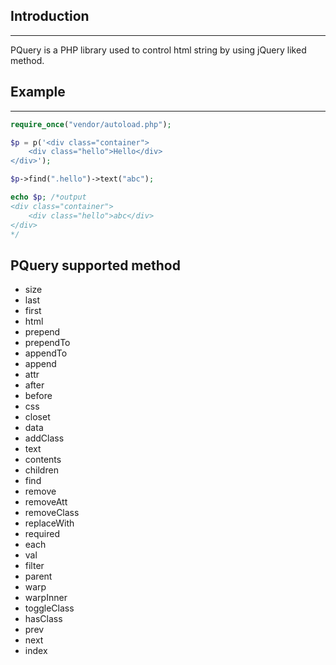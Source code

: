 ## Introduction
___
PQuery is a PHP library used to control html string by using jQuery liked method.


## Example
___

```php
require_once("vendor/autoload.php");

$p = p('<div class="container">
    <div class="hello">Hello</div>
</div>');

$p->find(".hello")->text("abc");

echo $p; /*output 
<div class="container">
    <div class="hello">abc</div>
</div>
*/
```

## PQuery supported method
- size
- last
- first
- html
- prepend
- prependTo
- appendTo
- append
- attr
- after
- before
- css
- closet
- data
- addClass
- text
- contents
- children
- find
- remove
- removeAtt
- removeClass
- replaceWith
- required
- each
- val
- filter
- parent
- warp
- warpInner
- toggleClass
- hasClass
- prev
- next
- index




